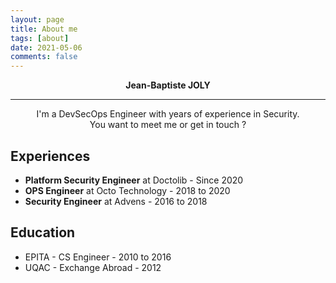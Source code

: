 ```yaml
---
layout: page
title: About me
tags: [about]
date: 2021-05-06
comments: false
---
```


<center><b>Jean-Baptiste JOLY</b><hr>
I'm a DevSecOps Engineer with years of experience in Security.<br>
You want to meet me or get in touch ?</center>

## Experiences
* <b>Platform Security Engineer</b> at Doctolib - Since 2020
* <b>OPS Engineer</b> at Octo Technology - 2018 to 2020
* <b>Security Engineer</b> at Advens - 2016 to 2018

## Education
* EPITA - CS Engineer - 2010 to 2016
* UQAC - Exchange Abroad - 2012
